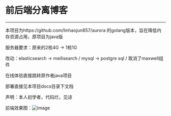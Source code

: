 # 前后端分离博客
****
本项目为https://github.com/linhaojun857/aurora 的golang版本，旨在降低内存资源占用，原项目为java版

服务器要求：原来的2核4G -> 1核1G

改动：elasticsearch -> meilisearch
     / mysql -> postgre sql
     / 取消了maxwell组件

在线体验直接跳转原作者java项目

部署直接见本项目docs目录下文档

声明：本人初学者，代码烂，见谅

前端效果图：![image](https://github.com/eternallyzzz/benetnasch/assets/45910434/65737c5a-251d-46f0-b3cf-815f503334f6)
